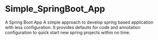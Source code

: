 # Simple_SpringBoot_App
A Spring Boot App
A simple approach to develop spring based application with less configuration. It provides defaults for code and annotation configuration to quick start new spring projects within no time.
